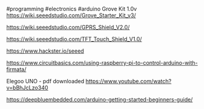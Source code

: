 #programming #electronics #arduino
Grove Kit 1.0v
https://wiki.seeedstudio.com/Grove_Starter_Kit_v3/

https://wiki.seeedstudio.com/GPRS_Shield_V2.0/

https://wiki.seeedstudio.com/TFT_Touch_Shield_V1.0/

https://www.hackster.io/seeed

https://www.circuitbasics.com/using-raspberry-pi-to-control-arduino-with-firmata/

Elegoo UNO - pdf downloaded
https://www.youtube.com/watch?v=bBhJcLzo340

https://deepbluembedded.com/arduino-getting-started-beginners-guide/